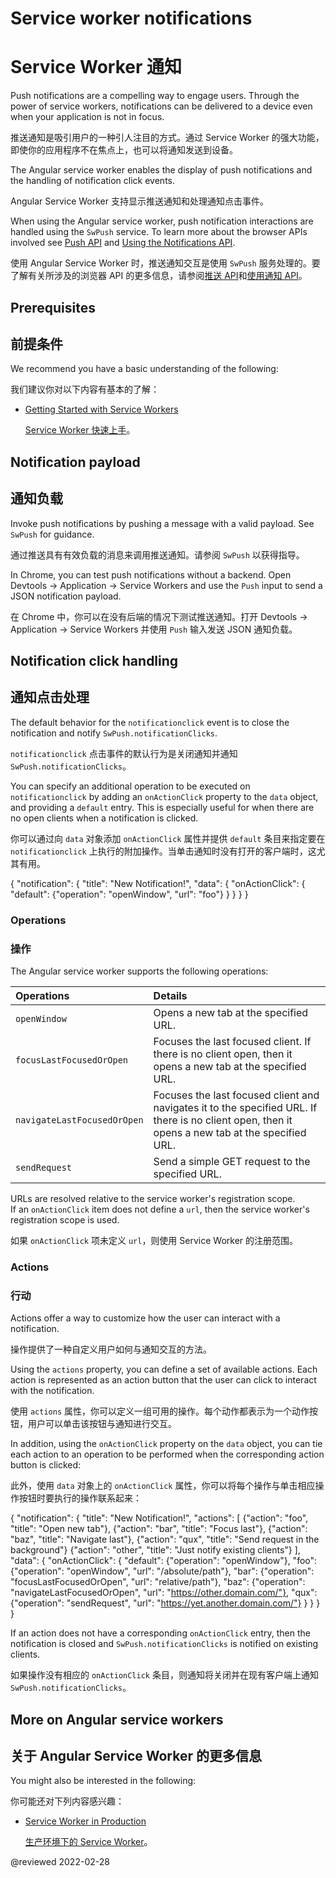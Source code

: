 # Service worker notifications

# Service Worker 通知

Push notifications are a compelling way to engage users.
Through the power of service workers, notifications can be delivered to a device even when your application is not in focus.

推送通知是吸引用户的一种引人注目的方式。通过 Service Worker 的强大功能，即使你的应用程序不在焦点上，也可以将通知发送到设备。

The Angular service worker enables the display of push notifications and the handling of notification click events.

Angular Service Worker 支持显示推送通知和处理通知点击事件。

<div class="alert is-helpful">

When using the Angular service worker, push notification interactions are handled using the `SwPush` service.
To learn more about the browser APIs involved see [Push API](https://developer.mozilla.org/docs/Web/API/Push_API) and [Using the Notifications API](https://developer.mozilla.org/docs/Web/API/Notifications_API/Using_the_Notifications_API).

使用 Angular Service Worker 时，推送通知交互是使用 `SwPush` 服务处理的。要了解有关所涉及的浏览器 API 的更多信息，请参阅[推送 API](https://developer.mozilla.org/docs/Web/API/Push_API)和[使用通知 API](https://developer.mozilla.org/docs/Web/API/Notifications_API/Using_the_Notifications_API)。

</div>

## Prerequisites

## 前提条件

We recommend you have a basic understanding of the following:

我们建议你对以下内容有基本的了解：

* [Getting Started with Service Workers](guide/service-worker-getting-started)

  [Service Worker 快速上手](guide/service-worker-getting-started)。

## Notification payload

## 通知负载

Invoke push notifications by pushing a message with a valid payload.
See `SwPush` for guidance.

通过推送具有有效负载的消息来调用推送通知。请参阅 `SwPush` 以获得指导。

<div class="alert is-helpful">

In Chrome, you can test push notifications without a backend.
Open Devtools -> Application -> Service Workers and use the `Push` input to send a JSON notification payload.

在 Chrome 中，你可以在没有后端的情况下测试推送通知。打开 Devtools -> Application -> Service Workers 并使用 `Push` 输入发送 JSON 通知负载。

</div>

## Notification click handling

## 通知点击处理

The default behavior for the `notificationclick` event is to close the notification and notify `SwPush.notificationClicks`.

`notificationclick` 点击事件的默认行为是关闭通知并通知 `SwPush.notificationClicks`。

You can specify an additional operation to be executed on `notificationclick` by adding an `onActionClick` property to the `data` object, and providing a `default` entry.
This is especially useful for when there are no open clients when a notification is clicked.

你可以通过向 `data` 对象添加 `onActionClick` 属性并提供 `default` 条目来指定要在 `notificationclick` 上执行的附加操作。当单击通知时没有打开的客户端时，这尤其有用。

<code-example format="json" language="json">

{
  "notification": {
    "title": "New Notification!",
    "data": {
      "onActionClick": {
        "default": {"operation": "openWindow", "url": "foo"}
      }
    }
  }
}

</code-example>

### Operations

### 操作

The Angular service worker supports the following operations:

| Operations                  | Details |
|:---                         |:---     |
| `openWindow`                | Opens a new tab at the specified URL.                                                                                                            |
| `focusLastFocusedOrOpen`    | Focuses the last focused client. If there is no client open, then it opens a new tab at the specified URL.                                       |
| `navigateLastFocusedOrOpen` | Focuses the last focused client and navigates it to the specified URL. If there is no client open, then it opens a new tab at the specified URL. |
| `sendRequest`               | Send a simple GET request to the specified URL.                                                                                                                                                          |

<div class="alert is-important">

URLs are resolved relative to the service worker's registration scope.<br />
If an `onActionClick` item does not define a `url`, then the service worker's registration scope is used.

如果 `onActionClick` 项未定义 `url`，则使用 Service Worker 的注册范围。
</div>

### Actions

### 行动

Actions offer a way to customize how the user can interact with a notification.

操作提供了一种自定义用户如何与通知交互的方法。

Using the `actions` property, you can define a set of available actions.
Each action is represented as an action button that the user can click to interact with the notification.

使用 `actions` 属性，你可以定义一组可用的操作。每个动作都表示为一个动作按钮，用户可以单击该按钮与通知进行交互。

In addition, using the `onActionClick` property on the `data` object, you can tie each action to an operation to be performed when the corresponding action button is clicked:

此外，使用 `data` 对象上的 `onActionClick` 属性，你可以将每个操作与单击相应操作按钮时要执行的操作联系起来：

<code-example format="typescript" language="typescript">

{
  "notification": {
    "title": "New Notification!",
    "actions": [
      {"action": "foo", "title": "Open new tab"},
      {"action": "bar", "title": "Focus last"},
      {"action": "baz", "title": "Navigate last"},
      {"action": "qux", "title": "Send request in the background"}
      {"action": "other", "title": "Just notify existing clients"}
    ],
    "data": {
      "onActionClick": {
        "default": {"operation": "openWindow"},
        "foo": {"operation": "openWindow", "url": "/absolute/path"},
        "bar": {"operation": "focusLastFocusedOrOpen", "url": "relative/path"},
        "baz": {"operation": "navigateLastFocusedOrOpen", "url": "https://other.domain.com/"},
        "qux": {"operation": "sendRequest", "url": "https://yet.another.domain.com/"}
      }
    }
  }
}

</code-example>

<div class="alert is-important">

If an action does not have a corresponding `onActionClick` entry, then the notification is closed and `SwPush.notificationClicks` is notified on existing clients.

如果操作没有相应的 `onActionClick` 条目，则通知将关闭并在现有客户端上通知 `SwPush.notificationClicks`。

</div>

## More on Angular service workers

## 关于 Angular Service Worker 的更多信息

You might also be interested in the following:

你可能还对下列内容感兴趣：

* [Service Worker in Production](guide/service-worker-devops)

  [生产环境下的 Service Worker](guide/service-worker-devops)。

<!-- links -->

<!-- external links -->

<!-- end links -->

@reviewed 2022-02-28